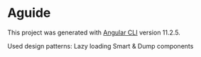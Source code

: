 # Aguide

This project was generated with [Angular CLI](https://github.com/angular/angular-cli) version 11.2.5.

Used design patterns:
Lazy loading
Smart & Dump components

